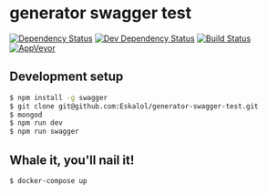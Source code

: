 # generator swagger test
[![Dependency Status][daviddm-image]][daviddm-url] [![Dev Dependency Status][daviddm-dev-image]][daviddm-dev-url] [![Build Status][travis-image]][travis-url] [![AppVeyor][appveyor-image]][appveyor-url]


## Development setup
```bash
$ npm install -g swagger
$ git clone git@github.com:Eskalol/generator-swagger-test.git
$ mongod
$ npm run dev
$ npm run swagger
```


## Whale it, you'll nail it!
```bash
$ docker-compose up
```


[daviddm-image]: http://img.shields.io/david/Eskalol/generator-swagger-test.svg?style=flat-square
[daviddm-url]: https://david-dm.org/Eskalol/generator-swagger-test
[daviddm-dev-url]: https://david-dm.org/dev/Eskalol/generator-swagger-test?type=dev
[daviddm-dev-image]: https://david-dm.org/dev/Eskalol/generator-swagger-test.svg?style=flat-square

[appveyor-image]: https://img.shields.io/appveyor/ci/Eskalol/generator-swagger-test.svg?style=flat-square
[appveyor-url]: https://ci.appveyor.com/project/Eskalol/generator-swagger-test


[travis-image]: https://img.shields.io/travis/Eskalol/generator-swagger-test.svg?style=flat-square
[travis-url]: https://travis-ci.org/Eskalol/generator-swagger-test

